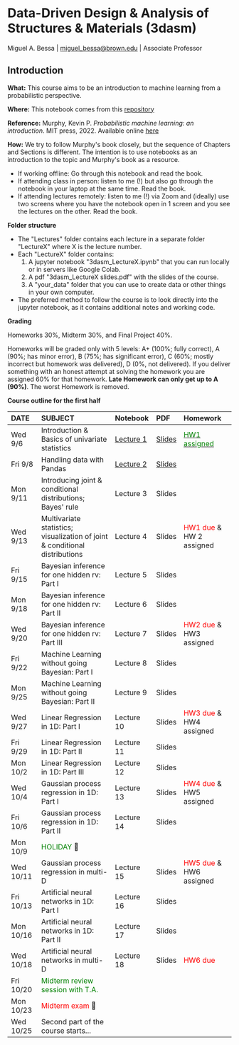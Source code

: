 # Data-Driven Design &amp; Analysis of Structures &amp; Materials (3dasm)

Miguel A. Bessa | miguel_bessa@brown.edu | Associate Professor

## Introduction

**What:** This course aims to be an introduction to machine learning from a probabilistic perspective.

**Where:** This notebook comes from this [repository](https://github.com/bessagroup/3dasm_course)

**Reference:** Murphy, Kevin P. *Probabilistic machine learning: an introduction*. MIT press, 2022. Available online [here](https://probml.github.io/pml-book/book1.html)

**How:** We try to follow Murphy's book closely, but the sequence of Chapters and Sections is different. The intention is to use notebooks as an introduction to the topic and Murphy's book as a resource.
* If working offline: Go through this notebook and read the book.
* If attending class in person: listen to me (!) but also go through the notebook in your laptop at the same time. Read the book.
* If attending lectures remotely: listen to me (!) via Zoom and (ideally) use two screens where you have the notebook open in 1 screen and you see the lectures on the other. Read the book.

**Folder structure**
* The "Lectures" folder contains each lecture in a separate folder "LectureX" where X is the lecture number.
* Each "LectureX" folder contains:
    1. A jupyter notebook "3dasm_LectureX.ipynb" that you can run locally or in servers like Google Colab.
    2. A pdf "3dasm_LectureX slides.pdf" with the slides of the course.
    4. A "your_data" folder that you can use to create data or other things in your own computer.
* The preferred method to follow the course is to look directly into the jupyter notebook, as it contains additional notes and working code.

**Grading**

Homeworks 30%, Midterm 30%, and Final Project 40%.

Homeworks will be graded only with 5 levels: A+ (100%; fully correct), A (90%; has minor error), B (75%; has significant error), C (60%; mostly incorrect but homework was delivered), D (0%, not delivered). If you deliver something with an honest attempt at solving the homework you are assigned 60% for that homework. **Late Homework can only get up to A (90%)**. The worst Homework is removed.

**Course outline for the first half**

| DATE | SUBJECT | Notebook | PDF | Homework |
| :-- | :-- | :-- | :-- | :-- |
| Wed 9/6  | Introduction & Basics of univariate statistics | [Lecture 1](Lectures/Lecture1/3dasm_Lecture1.ipynb) | [Slides](Lectures/Lecture1/3dasm_Lecture1_slides.pdf) | [<font color='green'>HW1 assigned</font>](Assignments/3dasm_Homework1.pdf) |
| Fri 9/8  | Handling data with Pandas | [Lecture 2](Lectures/Lecture2/3dasm_Lecture2.ipynb) | [Slides](Lectures/Lecture2/3dasm_Lecture2_slides.pdf) |  |
| Mon 9/11  | Introducing joint & conditional distributions; Bayes' rule | Lecture 3 <!-- [Lecture 3](https://github.com/bessagroup/3dasm_course/blob/main/Lectures/Lecture3/3dasm_Lecture3.ipynb) --> | Slides <!-- [Slides](https://github.com/bessagroup/3dasm_course/blob/main/Lectures/Lecture3/3dasm_Lecture3_slides.pdf) --> |  |
| Wed 9/13   | Multivariate statistics; visualization of joint & conditional distributions | Lecture 4 <!-- [Lecture 4](https://github.com/bessagroup/3dasm_course/blob/main/Lectures/Lecture4/3dasm_Lecture4.ipynb) --> | Slides <!-- [Slides](https://github.com/bessagroup/3dasm_course/blob/main/Lectures/Lecture4/3dasm_Lecture4_slides.pdf) --> | <font color='red'>HW1 due</font> & HW 2 assigned <!-- [<font color='green'>HW2 assigned</font>](https://github.com/bessagroup/3dasm_course/blob/main/Assignments/3dasm_Homework2.pdf) --> |
| Fri 9/15  | Bayesian inference for one hidden rv: Part I | Lecture 5 <!-- [Lecture 5](https://github.com/bessagroup/3dasm_course/blob/main/Lectures/Lecture5/3dasm_Lecture5.ipynb) --> | Slides <!-- [Slides](https://github.com/bessagroup/3dasm_course/blob/main/Lectures/Lecture5/3dasm_Lecture5_slides.pdf) --> |  |
| Mon 9/18  | Bayesian inference for one hidden rv: Part II | Lecture 6 <!-- [Lecture 6](https://github.com/bessagroup/3dasm_course/blob/main/Lectures/Lecture6/3dasm_Lecture6.ipynb) --> | Slides <!-- [Slides](https://github.com/bessagroup/3dasm_course/blob/main/Lectures/Lecture6/3dasm_Lecture6_slides.pdf) --> |  |
| Wed 9/20  | Bayesian inference for one hidden rv: Part III | Lecture 7 <!-- [Lecture 7](https://github.com/bessagroup/3dasm_course/blob/main/Lectures/Lecture7/3dasm_Lecture7.ipynb) --> | Slides <!-- [Slides](https://github.com/bessagroup/3dasm_course/blob/main/Lectures/Lecture7/3dasm_Lecture7_slides.pdf) --> | <font color='red'>HW2 due</font> & HW3 assigned <!-- [<font color='green'>HW3 assigned</font>](https://github.com/bessagroup/3dasm_course/blob/main/Assignments/3dasm_Homework3.pdf) --> |
| Fri 9/22  | Machine Learning without going Bayesian: Part I | Lecture 8 <!-- [Lecture 8](https://github.com/bessagroup/3dasm_course/blob/main/Lectures/Lecture8/3dasm_Lecture8.ipynb) --> | Slides <!-- [Slides](https://github.com/bessagroup/3dasm_course/blob/main/Lectures/Lecture8/3dasm_Lecture8_slides.pdf) --> |  |
| Mon 9/25  | Machine Learning without going Bayesian: Part II | Lecture 9 <!-- [Lecture 9](https://github.com/bessagroup/3dasm_course/blob/main/Lectures/Lecture9/3dasm_Lecture9.ipynb) --> | Slides <!-- [Slides](https://github.com/bessagroup/3dasm_course/blob/main/Lectures/Lecture9/3dasm_Lecture9_slides.pdf) --> |  |
| Wed 9/27  | Linear Regression in 1D: Part I | Lecture 10 <!-- [Lecture 10](https://github.com/bessagroup/3dasm_course/blob/main/Lectures/Lecture10/3dasm_Lecture10.ipynb) --> | Slides <!-- [Slides](https://github.com/bessagroup/3dasm_course/blob/main/Lectures/Lecture10/3dasm_Lecture10_slides.pdf) --> | <font color='red'>HW3 due</font> & HW4 assigned <!-- [<font color='green'>HW4 assigned</font>](https://github.com/bessagroup/3dasm_course/blob/main/Assignments/3dasm_Homework4.pdf) --> |
| Fri 9/29  | Linear Regression in 1D: Part II | Lecture 11 <!-- [Lecture 11](https://github.com/bessagroup/3dasm_course/blob/main/Lectures/Lecture11/3dasm_Lecture11.ipynb) --> | Slides <!-- [Slides](https://github.com/bessagroup/3dasm_course/blob/main/Lectures/Lecture11/3dasm_Lecture11_slides.pdf) --> |  |
| Mon 10/2  | Linear Regression in 1D: Part III | Lecture 12 <!-- [Lecture 12](https://github.com/bessagroup/3dasm_course/blob/main/Lectures/Lecture12/3dasm_Lecture12.ipynb) --> | Slides <!-- [Slides](https://github.com/bessagroup/3dasm_course/blob/main/Lectures/Lecture12/3dasm_Lecture12_slides.pdf) --> |  |
| Wed 10/4  | Gaussian process regression  in 1D: Part I | Lecture 13 <!-- [Lecture 13](https://github.com/bessagroup/3dasm_course/blob/main/Lectures/Lecture13/3dasm_Lecture13.ipynb) --> | Slides <!-- [Slides](https://github.com/bessagroup/3dasm_course/blob/main/Lectures/Lecture13/3dasm_Lecture13_slides.pdf) --> | <font color='red'>HW4 due</font> & HW5 assigned <!-- [<font color='green'>HW5 assigned</font>](https://github.com/bessagroup/3dasm_course/blob/main/Assignments/3dasm_Homework2.pdf) --> |
| Fri 10/6  | Gaussian process regression  in 1D: Part II | Lecture 14 <!-- [Lecture 14](https://github.com/bessagroup/3dasm_course/blob/main/Lectures/Lecture14/3dasm_Lecture14.ipynb) --> | Slides <!-- [Slides](https://github.com/bessagroup/3dasm_course/blob/main/Lectures/Lecture14/3dasm_Lecture14_slides.pdf) --> |  |
| Mon 10/9  | <font color='green'>HOLIDAY</font> 🥹 |  |  |  |
| Wed 10/11  | Gaussian process regression in multi-D | Lecture 15 <!-- [Lecture 15](https://github.com/bessagroup/3dasm_course/blob/main/Lectures/Lecture15/3dasm_Lecture15.ipynb) --> | Slides <!-- [Slides](https://github.com/bessagroup/3dasm_course/blob/main/Lectures/Lecture15/3dasm_Lecture15_slides.pdf) --> | <font color='red'>HW5 due</font> & HW6 assigned <!-- [<font color='green'>HW6 assigned</font>](https://github.com/bessagroup/3dasm_course/blob/main/Assignments/3dasm_Homework2.pdf) --> |
| Fri 10/13  | Artificial neural networks in 1D: Part I | Lecture 16 <!-- [Lecture 16](https://github.com/bessagroup/3dasm_course/blob/main/Lectures/Lecture16/3dasm_Lecture16.ipynb) --> | Slides <!-- [Slides](https://github.com/bessagroup/3dasm_course/blob/main/Lectures/Lecture16/3dasm_Lecture16_slides.pdf) --> |  |
| Mon 10/16  | Artificial neural networks in 1D: Part II | Lecture 17 <!-- [Lecture 17](https://github.com/bessagroup/3dasm_course/blob/main/Lectures/Lecture17/3dasm_Lecture17.ipynb) --> | Slides <!-- [Slides](https://github.com/bessagroup/3dasm_course/blob/main/Lectures/Lecture17/3dasm_Lecture17_slides.pdf) --> |  |
| Wed 10/18  | Artificial neural networks in multi-D | Lecture 18 <!-- [Lecture 18](https://github.com/bessagroup/3dasm_course/blob/main/Lectures/Lecture16/3dasm_Lecture16.ipynb) --> | Slides <!-- [Slides](https://github.com/bessagroup/3dasm_course/blob/main/Lectures/Lecture16/3dasm_Lecture16_slides.pdf) --> | <font color='red'>HW6 due</font> |
| Fri 10/20  | <font color='green'>Midterm review session with T.A.</font> |  |  |  |
| Mon 10/23  | <font color='red'>Midterm exam</font> 🦾 |  |  |  |
| Wed 10/25  | Second part of the course starts... |  |  |  |
